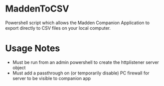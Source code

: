 # MaddenToCSV
Powershell script which allows the Madden Companion Application to export directly to CSV files on your local computer.

# Usage Notes
- Must be run from an admin powershell to create the httplistener server object
- Must add a passthrough on (or temporarily disable) PC firewall for server to be visible to companion app
